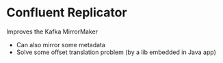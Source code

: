 # Confluent Replicator
Improves the Kafka MirrorMaker
- Can also mirror some metadata
- Solve some offset translation problem (by a lib embedded in Java app)